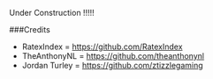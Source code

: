 Under Construction !!!!!

###Credits
* RatexIndex = https://github.com/RatexIndex
* TheAnthonyNL = https://github.com/theanthonynl
* Jordan Turley = https://github.com/ztizzlegaming